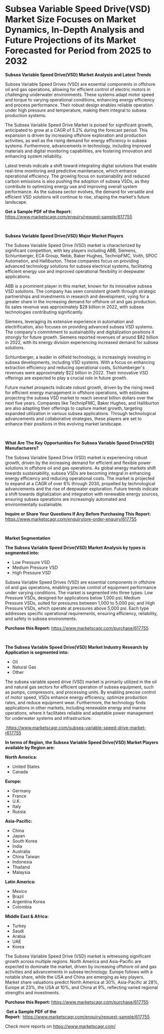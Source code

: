 <p><h1>Subsea Variable Speed Drive(VSD) Market Size Focuses on Market Dynamics, In-Depth Analysis and Future Projections of its Market Forecasted for Period from 2025 to 2032</h1></p><p><strong>Subsea Variable Speed Drive(VSD) Market Analysis and Latest Trends</strong></p>
<p><p>Subsea Variable Speed Drives (VSD) are essential components in offshore oil and gas operations, allowing for efficient control of electric motors in challenging underwater environments. These systems adapt motor speed and torque to varying operational conditions, enhancing energy efficiency and process performance. Their robust design enables reliable operation under high pressure and temperature, making them integral to subsea production systems.</p><p>The Subsea Variable Speed Drive Market is poised for significant growth, anticipated to grow at a CAGR of 5.2% during the forecast period. This expansion is driven by increasing offshore exploration and production activities, as well as the rising demand for energy efficiency in subsea systems. Furthermore, advancements in technology, including improved materials and digital monitoring capabilities, are fostering innovation and enhancing system reliability.</p><p>Latest trends indicate a shift toward integrating digital solutions that enable real-time monitoring and predictive maintenance, which enhance operational efficiency. The growing focus on sustainability and reduced carbon emissions is also pushing the adoption of subsea VSDs, as they contribute to optimizing energy use and improving overall system performance. As the subsea sector evolves, the demand for versatile and efficient VSD solutions will continue to rise, shaping the market's future landscape.</p></p>
<p><strong>Get a Sample PDF of the Report:&nbsp;</strong> <a href="https://www.marketscagr.com/enquiry/request-sample/617755?utm_campaign=1835&utm_medium=2&utm_source=Github&utm_content=ia&utm_term=02032025&utm_id=subsea-variable-speed-drivevsd">https://www.marketscagr.com/enquiry/request-sample/617755</a></p>
<p>&nbsp;</p>
<p><strong>Subsea Variable Speed Drive(VSD) Major Market Players</strong></p>
<p><p>The Subsea Variable Speed Drive (VSD) market is characterized by significant competition, with key players including ABB, Siemens, Schlumberger, ECA Group, Nebb, Baker Hughes, TechnipFMC, Voith, SPOC Automation, and Halliburton. These companies focus on providing advanced technology solutions for subsea electrical systems, facilitating efficient energy use and improved operational flexibility in deepwater applications.</p><p>ABB is a prominent player in this market, known for its innovative subsea VSD solutions. The company has seen consistent growth through strategic partnerships and investments in research and development, vying for a greater share in the increasing demand for offshore oil and gas production. Its sales revenue was approximately $28 billion in 2022, with subsea technologies contributing significantly.</p><p>Siemens, leveraging its extensive experience in automation and electrification, also focuses on providing advanced subsea VSD systems. The company's commitment to sustainability and digitalization positions it strongly for future growth. Siemens reported revenues of around $82 billion in 2022, with its energy division experiencing increased demand for subsea solutions.</p><p>Schlumberger, a leader in oilfield technology, is increasingly investing in subsea developments, including VSD systems. With a focus on enhancing extraction efficiency and reducing operational costs, Schlumberger's revenues were approximately $22 billion in 2022. Their innovative VSD offerings are expected to play a crucial role in future growth.</p><p>Future market prospects indicate robust growth, driven by the rising need for efficient energy management in offshore operations, with estimates projecting the subsea VSD market to reach several billion dollars over the next five years. Companies like TechnipFMC, Baker Hughes, and Halliburton are also adapting their offerings to capture market growth, targeting expanded utilization in various subsea applications. Through technological advancements and collaborative strategies, these players are set to enhance their positions in this evolving market landscape.</p></p>
<p>&nbsp;</p>
<p><strong>What Are The Key Opportunities For Subsea Variable Speed Drive(VSD) Manufacturers?</strong></p>
<p><p>The Subsea Variable Speed Drive (VSD) market is experiencing robust growth, driven by the increasing demand for efficient and flexible power solutions in offshore oil and gas operations. As global energy markets shift towards sustainability, subsea VSDs are becoming integral in enhancing energy efficiency and reducing operational costs. The market is projected to expand at a CAGR of over 6% through 2030, propelled by technological advancements and the rise of deepwater exploration. Future trends indicate a shift towards digitalization and integration with renewable energy sources, ensuring subsea operations are increasingly automated and environmentally sustainable.</p></p>
<p><strong>Inquire or Share Your Questions If Any Before Purchasing This Report:</strong> <a href="https://www.marketscagr.com/enquiry/pre-order-enquiry/617755?utm_campaign=1835&utm_medium=2&utm_source=Github&utm_content=ia&utm_term=02032025&utm_id=subsea-variable-speed-drivevsd">https://www.marketscagr.com/enquiry/pre-order-enquiry/617755</a></p>
<p>&nbsp;</p>
<p><strong>Market Segmentation</strong></p>
<p><strong>The Subsea Variable Speed Drive(VSD) Market Analysis by types is segmented into:</strong></p>
<p><ul><li>Low Pressure VSD</li><li>Medium Pressure VSD</li><li>High Pressure VSD</li></ul></p>
<p><p>Subsea Variable Speed Drives (VSD) are essential components in offshore oil and gas operations, enabling precise control of equipment performance under varying conditions. The market is segmented into three types: Low Pressure VSDs, designed for applications below 1,000 psi; Medium Pressure VSDs, suited for pressures between 1,000 to 5,000 psi; and High Pressure VSDs, which operate at pressures above 5,000 psi. Each type addresses specific operational requirements, ensuring efficiency, reliability, and safety in subsea environments.</p></p>
<p><strong>Purchase this Report:&nbsp;</strong><a href="https://www.marketscagr.com/purchase/617755?utm_campaign=1835&utm_medium=2&utm_source=Github&utm_content=ia&utm_term=02032025&utm_id=subsea-variable-speed-drivevsd">https://www.marketscagr.com/purchase/617755</a></p>
<p>&nbsp;</p>
<p><strong>The Subsea Variable Speed Drive(VSD) Market Industry Research by Application is segmented into:</strong></p>
<p><ul><li>Oil</li><li>Natural Gas</li><li>Other</li></ul></p>
<p><p>The subsea variable speed drive (VSD) market is primarily utilized in the oil and natural gas sectors for efficient operation of subsea equipment, such as pumps, compressors, and processing units. By enabling precise control of motor speed, VSDs enhance energy efficiency, optimize production rates, and reduce equipment wear. Furthermore, the technology finds applications in other markets, including renewable energy and marine operations, where it facilitates reliable and adaptable power management for underwater systems and infrastructure.</p></p>
<p><a href="https://www.marketscagr.com/subsea-variable-speed-drive-market-r617755?utm_campaign=1835&utm_medium=2&utm_source=Github&utm_content=ia&utm_term=02032025&utm_id=subsea-variable-speed-drivevsd">&nbsp;https://www.marketscagr.com/subsea-variable-speed-drive-market-r617755</a></p>
<p><strong>In terms of Region, the Subsea Variable Speed Drive(VSD) Market Players available by Region are:</strong></p>
<p>
    <p> <strong> North America: </strong>
        <ul>
            <li>United States</li>
            <li>Canada</li>
        </ul>
        </p> 
    <p> <strong> Europe: </strong>
        <ul>
            <li>Germany</li>
            <li>France</li>
            <li>U.K.</li>
            <li>Italy</li>
            <li>Russia</li>
        </ul>
        </p> 
    <p> <strong> Asia-Pacific: </strong>
        <ul>
            <li>China</li>
            <li>Japan</li>
            <li>South Korea</li>
            <li>India</li>
            <li>Australia</li>
            <li>China Taiwan</li>
            <li>Indonesia</li>
            <li>Thailand</li>
            <li>Malaysia</li>
        </ul>
        </p> 
    <p> <strong> Latin America: </strong>
        <ul>
            <li>Mexico</li>
            <li>Brazil</li>
            <li>Argentina Korea</li>
            <li>Colombia</li>
        </ul>
        </p> 
    <p> <strong> Middle East & Africa: </strong>
        <ul>
            <li>Turkey</li>
            <li>Saudi</li>
            <li>Arabia</li>
            <li>UAE</li>
            <li>Korea</li>
        </ul>
    </p>
    </p>
<p><p>The Subsea Variable Speed Drive (VSD) market is witnessing significant growth across multiple regions. North America and Asia-Pacific are expected to dominate the market, driven by increasing offshore oil and gas activities and advancements in subsea technology. Europe follows with a notable share, while the USA and China are emerging as key players. Market share valuations predict North America at 30%, Asia-Pacific at 28%, Europe at 23%, the USA at 10%, and China at 9%, reflecting varied regional strengths and investments.</p></p>
<p><strong>Purchase this Report: </strong><a href="https://www.marketscagr.com/purchase/617755?utm_campaign=1835&utm_medium=2&utm_source=Github&utm_content=ia&utm_term=02032025&utm_id=subsea-variable-speed-drivevsd">https://www.marketscagr.com/purchase/617755</a></p>
<p>&nbsp;<strong>Get a Sample PDF of the Report:&nbsp;&nbsp;</strong><a href="https://www.marketscagr.com/enquiry/request-sample/617755?utm_campaign=1835&utm_medium=2&utm_source=Github&utm_content=ia&utm_term=02032025&utm_id=subsea-variable-speed-drivevsd">https://www.marketscagr.com/enquiry/request-sample/617755</a></p>
<p><strong></strong></p>
<p>Check more reports on <a href="https://www.marketscagr.com/?utm_campaign=1835&utm_medium=2&utm_source=Github&utm_content=ia&utm_term=02032025&utm_id=subsea-variable-speed-drivevsd">https://www.marketscagr.com/</a></p>